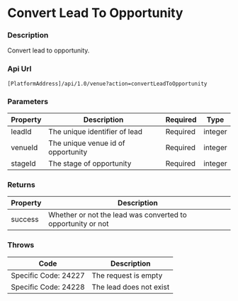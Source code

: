 # Convert Lead To Opportunity

### Description

Convert lead to opportunity.

### Api Url

`[PlatformAddress]/api/1.0/venue?action=convertLeadToOpportunity`

### Parameters

| Property | Description | Required | Type |
| --- | --- | --- | --- |
| leadId | The unique identifier of lead | Required | integer |
| venueId | The unique venue id of opportunity | Required | integer |
| stageId | The stage of opportunity | Required | integer |

### Returns

| Property | Description |
| --- | --- |
| success | Whether or not the lead was converted to opportunity or not |

### Throws

| Code | Description |
| --- | --- |
| Specific Code: 24227 | The request is empty |
| Specific Code: 24228 | The lead does not exist |

